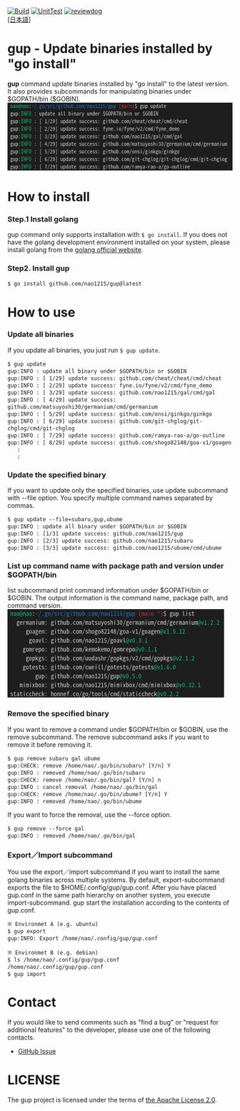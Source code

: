 [![Build](https://github.com/nao1215/gup/actions/workflows/build.yml/badge.svg)](https://github.com/nao1215/gup/actions/workflows/build.yml)
[![UnitTest](https://github.com/nao1215/gup/actions/workflows/unit_test.yml/badge.svg)](https://github.com/nao1215/gup/actions/workflows/unit_test.yml)
[![reviewdog](https://github.com/nao1215/gup/actions/workflows/reviewdog.yml/badge.svg)](https://github.com/nao1215/gup/actions/workflows/reviewdog.yml)  
[[日本語](./doc/ja/README.md)]  
# gup - Update binaries installed by "go install"
**gup** command update binaries installed by "go install" to the latest version. It also provides subcommands for manipulating binaries under \$GOPATH/bin (\$GOBIN).
![sample](./doc/img/sample.png)
# How to install
### Step.1 Install golang
gup command only supports installation with `$ go install`. If you does not have the golang development environment installed on your system, please install golang from the [golang official website](https://go.dev/doc/install).

### Step2. Install gup
```
$ go install github.com/nao1215/gup@latest
```
# How to use
### Update all binaries
If you update all binaries, you just run `$ gup update`. 

```
$ gup update
gup:INFO : update all binary under $GOPATH/bin or $GOBIN
gup:INFO : [ 1/29] update success: github.com/cheat/cheat/cmd/cheat
gup:INFO : [ 2/29] update success: fyne.io/fyne/v2/cmd/fyne_demo
gup:INFO : [ 3/29] update success: github.com/nao1215/gal/cmd/gal
gup:INFO : [ 4/29] update success: github.com/matsuyoshi30/germanium/cmd/germanium
gup:INFO : [ 5/29] update success: github.com/onsi/ginkgo/ginkgo
gup:INFO : [ 6/29] update success: github.com/git-chglog/git-chglog/cmd/git-chglog
gup:INFO : [ 7/29] update success: github.com/ramya-rao-a/go-outline
gup:INFO : [ 8/29] update success: github.com/shogo82148/goa-v1/goagen
   :
   :
```

### Update the specified binary
If you want to update only the specified binaries, use update subcommand with --file option. You specify multiple command names separated by commas.
```
$ gup update --file=subaru,gup,ubume
gup:INFO : update all binary under $GOPATH/bin or $GOBIN
gup:INFO : [1/3] update success: github.com/nao1215/gup
gup:INFO : [2/3] update success: github.com/nao1215/subaru
gup:INFO : [3/3] update success: github.com/nao1215/ubume/cmd/ubume
```

### List up command name with package path and version under $GOPATH/bin
list subcommand print command information under $GOPATH/bin or $GOBIN. The output information is the command name, package path, and command version.
![sample](doc/img/list.png)

### Remove the specified binary
If you want to remove a command under $GOPATH/bin or $GOBIN, use the remove subcommand. The remove subcommand asks if you want to remove it before removing it.
```
$ gup remove subaru gal ubume
gup:CHECK: remove /home/nao/.go/bin/subaru? [Y/n] Y
gup:INFO : removed /home/nao/.go/bin/subaru
gup:CHECK: remove /home/nao/.go/bin/gal? [Y/n] n
gup:INFO : cancel removal /home/nao/.go/bin/gal
gup:CHECK: remove /home/nao/.go/bin/ubume? [Y/n] Y
gup:INFO : removed /home/nao/.go/bin/ubume
```

If you want to force the removal, use the --force option.
```
$ gup remove --force gal
gup:INFO : removed /home/nao/.go/bin/gal
```

### Export／Import subcommand
You use the export／import subcommand if you want to install the same golang binaries across multiple systems. By default, export-subcommand exports the file to $HOME/.config/gup/gup.conf. After you have placed gup.conf in the same path hierarchy on another system, you execute import-subcommand. gup start the installation 
according to the contents of gup.conf.

```
※ Environmet A (e.g. ubuntu)
$ gup export
gup:INFO: Export /home/nao/.config/gup/gup.conf

※ Environmet B (e.g. debian)
$ ls /home/nao/.config/gup/gup.conf
/home/nao/.config/gup/gup.conf
$ gup import
```

# Contact
If you would like to send comments such as "find a bug" or "request for additional features" to the developer, please use one of the following contacts.

- [GitHub Issue](https://github.com/nao1215/gup/issues)

# LICENSE
The gup project is licensed under the terms of [the Apache License 2.0](./LICENSE).
